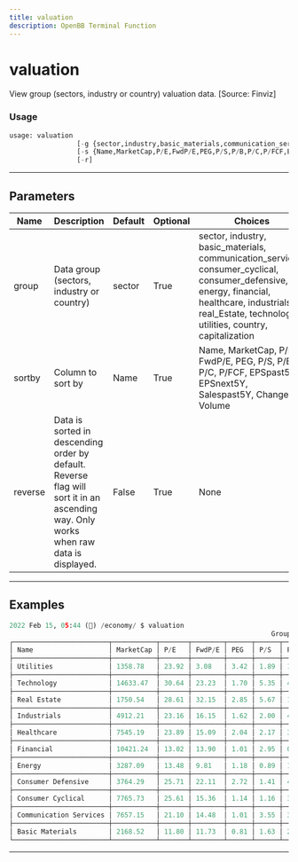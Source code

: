 ```yaml
---
title: valuation
description: OpenBB Terminal Function
---
```


# valuation

View group (sectors, industry or country) valuation data. [Source: Finviz]

### Usage

```python
usage: valuation
                 [-g {sector,industry,basic_materials,communication_services,consumer_cyclical,consumer_defensive,energy,financial,healthcare,industrials,real_Estate,technology,utilities,country,capitalization}]
                 [-s {Name,MarketCap,P/E,FwdP/E,PEG,P/S,P/B,P/C,P/FCF,EPSpast5Y,EPSnext5Y,Salespast5Y,Change,Volume}]
                 [-r]
```

---

## Parameters

| Name | Description | Default | Optional | Choices |
| ---- | ----------- | ------- | -------- | ------- |
| group | Data group (sectors, industry or country) | sector | True | sector, industry, basic_materials, communication_services, consumer_cyclical, consumer_defensive, energy, financial, healthcare, industrials, real_Estate, technology, utilities, country, capitalization |
| sortby | Column to sort by | Name | True | Name, MarketCap, P/E, FwdP/E, PEG, P/S, P/B, P/C, P/FCF, EPSpast5Y, EPSnext5Y, Salespast5Y, Change, Volume |
| reverse | Data is sorted in descending order by default. Reverse flag will sort it in an ascending way. Only works when raw data is displayed. | False | True | None |
---

## Examples

```python
2022 Feb 15, 05:44 (🦋) /economy/ $ valuation
                                                                  Group Valuation Data
┌────────────────────────┬───────────┬───────┬────────┬──────┬──────┬──────┬───────┬───────┬───────────┬───────────┬─────────────┬────────┬─────────────┐
│ Name                   │ MarketCap │ P/E   │ FwdP/E │ PEG  │ P/S  │ P/B  │ P/C   │ P/FCF │ EPSpast5Y │ EPSnext5Y │ Salespast5Y │ Change │ Volume [1M] │
├────────────────────────┼───────────┼───────┼────────┼──────┼──────┼──────┼───────┼───────┼───────────┼───────────┼─────────────┼────────┼─────────────┤
│ Utilities              │ 1358.78   │ 23.92 │ 3.08   │ 3.42 │ 1.89 │ 1.34 │ 27.21 │ 58.67 │ -0.01     │ 0.07      │ 0.02        │ -0.01  │ 163.32      │
├────────────────────────┼───────────┼───────┼────────┼──────┼──────┼──────┼───────┼───────┼───────────┼───────────┼─────────────┼────────┼─────────────┤
│ Technology             │ 14633.47  │ 30.64 │ 23.23  │ 1.70 │ 5.35 │ 4.49 │ 16.77 │ 37.99 │ 0.23      │ 0.18      │ 0.14        │ -0.00  │ 1440.00     │
├────────────────────────┼───────────┼───────┼────────┼──────┼──────┼──────┼───────┼───────┼───────────┼───────────┼─────────────┼────────┼─────────────┤
│ Real Estate            │ 1750.54   │ 28.61 │ 32.15  │ 2.85 │ 5.67 │ 1.84 │ 21.76 │ 60.06 │ 0.07      │ 0.10      │ 0.09        │ -0.01  │ 373.51      │
├────────────────────────┼───────────┼───────┼────────┼──────┼──────┼──────┼───────┼───────┼───────────┼───────────┼─────────────┼────────┼─────────────┤
│ Industrials            │ 4912.21   │ 23.16 │ 16.15  │ 1.62 │ 2.00 │ 4.09 │ 12.84 │ 32.04 │ 0.06      │ 0.14      │ 0.04        │ -0.00  │ 611.51      │
├────────────────────────┼───────────┼───────┼────────┼──────┼──────┼──────┼───────┼───────┼───────────┼───────────┼─────────────┼────────┼─────────────┤
│ Healthcare             │ 7545.19   │ 23.89 │ 15.09  │ 2.04 │ 2.17 │ 3.58 │ 12.48 │ 32.62 │ 0.12      │ 0.12      │ 0.12        │ -0.01  │ 1260.00     │
├────────────────────────┼───────────┼───────┼────────┼──────┼──────┼──────┼───────┼───────┼───────────┼───────────┼─────────────┼────────┼─────────────┤
│ Financial              │ 10421.24  │ 13.02 │ 13.90  │ 1.01 │ 2.95 │ 0.01 │ 0.59  │ 16.51 │ 0.08      │ 0.13      │ 0.07        │ -0.01  │ 1020.00     │
├────────────────────────┼───────────┼───────┼────────┼──────┼──────┼──────┼───────┼───────┼───────────┼───────────┼─────────────┼────────┼─────────────┤
│ Energy                 │ 3287.09   │ 13.48 │ 9.81   │ 1.18 │ 0.89 │ 1.26 │ 9.53  │ 18.20 │ -0.08     │ 0.11      │ 0.00        │ -0.02  │ 738.17      │
├────────────────────────┼───────────┼───────┼────────┼──────┼──────┼──────┼───────┼───────┼───────────┼───────────┼─────────────┼────────┼─────────────┤
│ Consumer Defensive     │ 3764.29   │ 25.71 │ 22.11  │ 2.72 │ 1.41 │ 4.15 │ 19.93 │ 48.20 │ 0.07      │ 0.09      │ 0.04        │ -0.00  │ 432.15      │
├────────────────────────┼───────────┼───────┼────────┼──────┼──────┼──────┼───────┼───────┼───────────┼───────────┼─────────────┼────────┼─────────────┤
│ Consumer Cyclical      │ 7765.73   │ 25.61 │ 15.36  │ 1.14 │ 1.16 │ 3.68 │ 10.47 │ 43.62 │ 0.25      │ 0.22      │ 0.19        │ 0.00   │ 1040.00     │
├────────────────────────┼───────────┼───────┼────────┼──────┼──────┼──────┼───────┼───────┼───────────┼───────────┼─────────────┼────────┼─────────────┤
│ Communication Services │ 7657.15   │ 21.10 │ 14.48  │ 1.01 │ 3.55 │ 3.49 │ 14.31 │ 32.95 │ 0.18      │ 0.21      │ 0.19        │ 0.00   │ 690.29      │
├────────────────────────┼───────────┼───────┼────────┼──────┼──────┼──────┼───────┼───────┼───────────┼───────────┼─────────────┼────────┼─────────────┤
│ Basic Materials        │ 2168.52   │ 11.80 │ 11.73  │ 0.81 │ 1.63 │ 2.23 │ 12.24 │ 16.83 │ 0.26      │ 0.15      │ 0.08        │ -0.01  │ 514.01      │
└────────────────────────┴───────────┴───────┴────────┴──────┴──────┴──────┴───────┴───────┴───────────┴───────────┴─────────────┴────────┴─────────────┘
```

---

